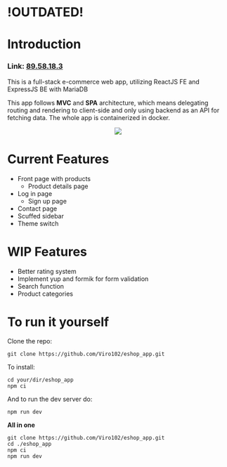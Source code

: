 # !OUTDATED!
# Introduction
### Link: <a href="http://89.58.18.3:80" >89.58.18.3</a>

This is a full-stack e-commerce web app, utilizing ReactJS FE and ExpressJS BE with MariaDB

This app follows **MVC** and **SPA** architecture, which means delegating routing and rendering to client-side and only using backend as an API for fetching data. The whole app is containerized in docker.

<p align="center">
  <a href="https://skillicons.dev">
    <img src="https://skillicons.dev/icons?i=ts,express,react,tailwind,vite,mysql,docker" />
  </a>
</p>

# Current Features

* Front page with products
  * Product details page
* Log in page
  * Sign up page
* Contact page
* Scuffed sidebar
* Theme switch

# WIP Features

* Better rating system
* Implement yup and formik for form validation
* Search function
* Product categories

# To run it yourself
Clone the repo:

```
git clone https://github.com/Viro102/eshop_app.git
```
To install:
```
cd your/dir/eshop_app
npm ci
```
And to run the dev server do:
```
npm run dev
```

**All in one**
```
git clone https://github.com/Viro102/eshop_app.git
cd ./eshop_app
npm ci
npm run dev
```